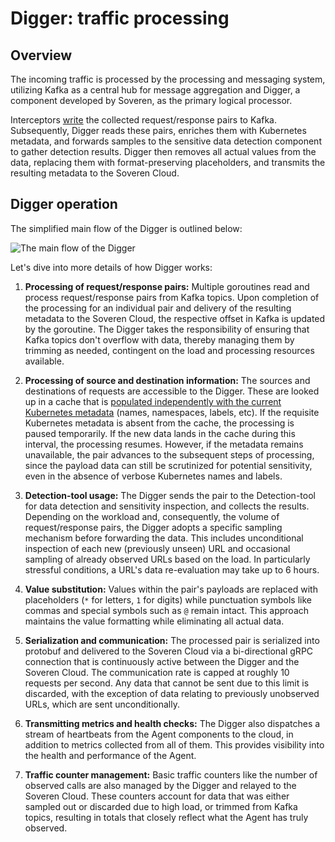 # Digger: traffic processing

## Overview

The incoming traffic is processed by the processing and messaging system, utilizing Kafka as a central hub for message aggregation and Digger, a component developed by Soveren, as the primary logical processor.

Interceptors [write](../traffic-interception/#interceptor-operation) the collected request/response pairs to Kafka. Subsequently, Digger reads these pairs, enriches them with Kubernetes metadata, and forwards samples to the sensitive data detection component to gather detection results. Digger then removes all actual values from the data, replacing them with format-preserving placeholders, and transmits the resulting metadata to the Soveren Cloud.

## Digger operation

The simplified main flow of the Digger is outlined below:

![The main flow of the Digger](../../img/architecture/digger-flow.png "The main flow of the Digger")

Let's dive into more details of how Digger works:

1. **Processing of request/response pairs:** Multiple goroutines read and process request/response pairs from Kafka topics. Upon completion of the processing for an individual pair and delivery of the resulting metadata to the Soveren Cloud, the respective offset in Kafka is updated by the goroutine. The Digger takes the responsibility of ensuring that Kafka topics don't overflow with data, thereby managing them by trimming as needed, contingent on the load and processing resources available.

2. **Processing of source and destination information:** The sources and destinations of requests are accessible to the Digger. These are looked up in a cache that is [populated independently with the current Kubernetes metadata](../k8s-metadata/) (names, namespaces, labels, etc). If the requisite Kubernetes metadata is absent from the cache, the processing is paused temporarily. If the new data lands in the cache during this interval, the processing resumes. However, if the metadata remains unavailable, the pair advances to the subsequent steps of processing, since the payload data can still be scrutinized for potential sensitivity, even in the absence of verbose Kubernetes names and labels.

3. **Detection-tool usage:** The Digger sends the pair to the Detection-tool for data detection and sensitivity inspection, and collects the results. Depending on the workload and, consequently, the volume of request/response pairs, the Digger adopts a specific sampling mechanism before forwarding the data. This includes unconditional inspection of each new (previously unseen) URL and occasional sampling of already observed URLs based on the load. In particularly stressful conditions, a URL's data re-evaluation may take up to 6 hours.

4. **Value substitution:** Values within the pair's payloads are replaced with placeholders (`*` for letters, `1` for digits) while punctuation symbols like commas and special symbols such as `@` remain intact. This approach maintains the value formatting while eliminating all actual data.

5. **Serialization and communication:** The processed pair is serialized into protobuf and delivered to the Soveren Cloud via a bi-directional gRPC connection that is continuously active between the Digger and the Soveren Cloud. The communication rate is capped at roughly 10 requests per second. Any data that cannot be sent due to this limit is discarded, with the exception of data relating to previously unobserved URLs, which are sent unconditionally.

6. **Transmitting metrics and health checks:** The Digger also dispatches a stream of heartbeats from the Agent components to the cloud, in addition to metrics collected from all of them. This provides visibility into the health and performance of the Agent.

6. **Traffic counter management:** Basic traffic counters like the number of observed calls are also managed by the Digger and relayed to the Soveren Cloud. These counters account for data that was either sampled out or discarded due to high load, or trimmed from Kafka topics, resulting in totals that closely reflect what the Agent has truly observed.

